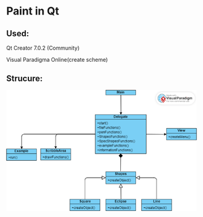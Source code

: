 # Paint in Qt

## Used:

Qt Creator 7.0.2 (Community)

Visual Paradigma Online(create scheme)

## Strucure:

![](https://github.com/panda21127/Paint-Qt/blob/d1e1019b4e293f803c031df7288c3935f4f2f7f1/Pictures/scheme.png)
